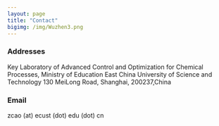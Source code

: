 ```yaml
---
layout: page
title: "Contact"
bigimg: /img/Wuzhen3.png
---
```

### Addresses
Key Laboratory of Advanced Control and Optimization for Chemical Processes, Ministry of Education                          East China University of Science and Technology                                                                                  130 MeiLong Road, Shanghai, 200237,China

### Email
zcao (at) ecust (dot) edu (dot) cn

